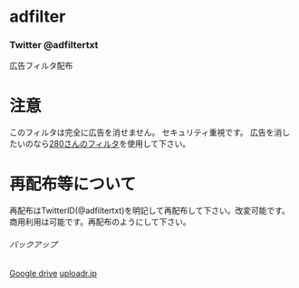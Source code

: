 # adfilter
### Twitter @adfiltertxt
広告フィルタ配布
# 注意
このフィルタは完全に広告を消せません。
セキュリティ重視です。
広告を消したいのなら[280さんのフィルタ](https://280blocker.net/files/280blocker_domain.txt)を使用して下さい。
# 再配布等について
再配布はTwitterID(@adfiltertxt)を明記して再配布して下さい。改変可能です。
商用利用は可能です。再配布のようにして下さい。
###### バックアップ
[Google drive](https://drive.google.com/drive/folders/1m_Qcw6s4I-Yss0TwNvQG5wPiOWIyETrL)
[uploadr.jp](https://ux.getuploader.com/adfilter/)

